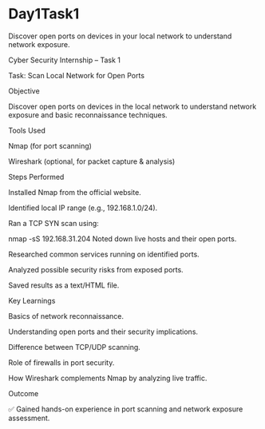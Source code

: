 # Day1Task1
Discover open ports on devices in your local network to understand network exposure.





Cyber Security Internship – Task 1

Task: Scan Local Network for Open Ports

Objective

Discover open ports on devices in the local network to understand network exposure and basic reconnaissance techniques.

Tools Used

Nmap (for port scanning)

Wireshark (optional, for packet capture & analysis)

Steps Performed

Installed Nmap from the official website.

Identified local IP range (e.g., 192.168.1.0/24).

Ran a TCP SYN scan using:

nmap -sS 192.168.31.204
Noted down live hosts and their open ports.

Researched common services running on identified ports.

Analyzed possible security risks from exposed ports.

Saved results as a text/HTML file.

Key Learnings

Basics of network reconnaissance.

Understanding open ports and their security implications.

Difference between TCP/UDP scanning.

Role of firewalls in port security.

How Wireshark complements Nmap by analyzing live traffic.

Outcome

✅ Gained hands-on experience in port scanning and network exposure assessment.
